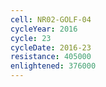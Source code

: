 ```yaml
---
cell: NR02-GOLF-04
cycleYear: 2016
cycle: 23
cycleDate: 2016-23
resistance: 405000
enlightened: 376000 
---
```

      